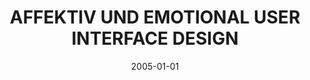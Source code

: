 ---
abstract: ''
authors:
- Werner Breitfuss
date: '2005-01-01'
featured: false
links:
- name: Publik
  url: https://publik.tuwien.ac.at/showentry.php?ID=139666&lang=2
publication_types:
- '7'
publishDate: '2005-01-01'
title: AFFEKTIV UND EMOTIONAL USER INTERFACE DESIGN
url_pdf: ''
---